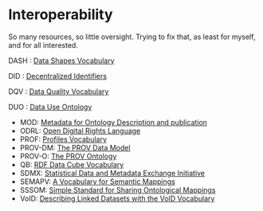 # Interoperability

So many resources, so little oversight. Trying to fix that, as least for myself, and for all interested.

DASH
: [Data Shapes Vocabulary](https://datashapes.org/dash#)
 
DID
: [Decentralized Identifiers](https://www.w3.org/TR/did-core/)

DQV
: [Data Quality Vocabulary](https://www.w3.org/TR/vocab-dqv/)

DUO
: [Data Use Ontology](https://obofoundry.org/ontology/duo.html)

* MOD: [Metadata for Ontology Description and publication](https://www.isibang.ac.in/ns/mod/index.html)
* ODRL: [Open Digital Rights Language](https://www.w3.org/TR/odrl-model/)
* PROF: [Profiles Vocabulary](https://www.w3.org/TR/dx-prof/)
* PROV-DM: [The PROV Data Model](https://www.w3.org/TR/prov-dm/)
* PROV-O: [The PROV Ontology](https://www.w3.org/TR/2013/REC-prov-o-20130430/)
* QB: [RDF Data Cube Vocabulary](https://www.w3.org/TR/vocab-data-cube/)
* SDMX: [Statistical Data and Metadata Exchange Initiative](http://sdmx.org/)
* SEMAPV: [A Vocabulary for Semantic Mappings](https://mapping-commons.github.io/semantic-mapping-vocabulary/)
* SSSOM: [Simple Standard for Sharing Ontological Mappings](https://mapping-commons.github.io/sssom/spec/)
* VoID: [Describing Linked Datasets with the VoID Vocabulary](https://www.w3.org/TR/void/)
